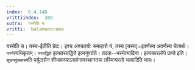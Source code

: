 ```yaml
---
index:  6.4.148
vrittiindex:  309
sutra:  यस्येति च
vritti:  balamanorama 
---
```


यस्येति च। यस्य-ईतीति छेदः। इश्च अश्चतयोः समाहारो यं, तस्य [यस्य]=इवर्णस्य अवर्णस्य चेत्यर्थः। `भस्ये`त्यधिकृतम्। `नस्तद्धिते` इत्यतस्तद्धिते इत्यनुवर्तते। तदाह--भस्येत्यादिना। इत्यकारलोपे प्राप्ते इति। `सुडनपुंसकस्ये`ति पर्युदासेन शीभावस्याऽसर्वनामस्थानतया तस्मिन्परतो भत्वादिति भावः।

